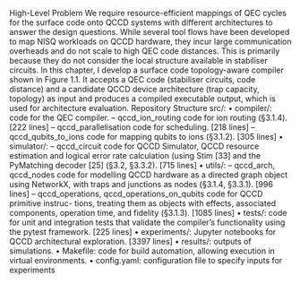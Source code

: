High-Level Problem
 We require resource-efficient mappings of QEC cycles for the surface code onto QCCD systems with different architectures to answer the design questions. While several tool flows have been developed to map NISQ workloads on QCCD hardware, they incur large communication overheads and do not scale to high QEC code distances. This is primarily because they do not consider the local structure available in stabiliser circuits. In this chapter, I develop a surface code topology-aware compiler shown in Figure 1.1. It accepts a QEC code (stabiliser circuits, code distance) and a candidate QCCD device architecture (trap capacity, topology) as input and produces a compiled executable output, which is used for architecture evaluation.
Repository Structure 
src/:
• compiler/: code for the QEC compiler.
– qccd_ion_routing code for ion routing (§3.1.4). [222 lines]
– qccd_parallelisation code for scheduling. [218 lines]
– qccd_qubits_to_ions code for mapping qubits to ions (§3.1.2). [305 lines]
• simulator/:
– qccd_circuit code for QCCD Simulator, QCCD resource estimation and logical error rate calculation (using Stim [33] and the PyMatching decoder [25] (§3.2, §3.3.2). [715 lines]
• utils/:
– qccd_arch, qccd_nodes code for modelling QCCD hardware as a directed graph object using NetworkX, with traps and junctions as nodes (§3.1.4, §3.3.1). [996 lines]
– qccd_operations, qccd_operations_on_qubits code for QCCD primitive instruc- tions, treating them as objects with effects, associated components, operation time, and fidelity (§3.1.3). [1085 lines]
• tests/: code for unit and integration tests that validate the compiler’s functionality using the pytest framework. [225 lines]
• experiments/: Jupyter notebooks for QCCD architectural exploration. [3397 lines] 
• results/: outputs of simulations.
• Makefile: code for build automation, allowing execution in virtual environments. 
• config.yaml: configuration file to specify inputs for experiments
